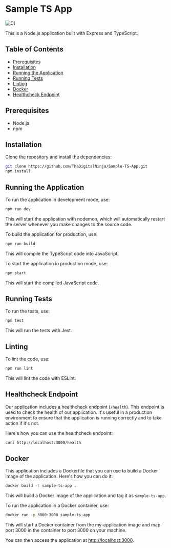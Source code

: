 # Sample TS App
![CI](https://github.com/TheDigitalNinja/Sample-TS-App/actions/workflows/ci.yml/badge.svg)

This is a Node.js application built with Express and TypeScript.

## Table of Contents

- [Prerequisites](#prerequisites)
- [Installation](#installation)
- [Running the Application](#running-the-application)
- [Running Tests](#running-tests)
- [Linting](#linting)
- [Docker](#docker)
- [Healthcheck Endpoint](#healthcheck-endpoint)

## Prerequisites

- Node.js
- npm

## Installation

Clone the repository and install the dependencies:

```sh
git clone https://github.com/TheDigitalNinja/Sample-TS-App.git
npm install
```

## Running the Application

To run the application in development mode, use:

```sh
npm run dev
```

This will start the application with nodemon, which will automatically restart the server whenever you make changes to the source code.

To build the application for production, use:

```sh
npm run build
```

This will compile the TypeScript code into JavaScript.

To start the application in production mode, use:

```sh
npm start
```

This will start the compiled JavaScript code.

## Running Tests

To run the tests, use:

```sh
npm test
```

This will run the tests with Jest.

## Linting

To lint the code, use:

```sh
npm run lint
```

This will lint the code with ESLint.

## Healthcheck Endpoint

Our application includes a healthcheck endpoint (`/health`). This endpoint is used to check the health of our application. It's useful in a production environment to ensure that the application is running correctly and to take action if it's not.

Here's how you can use the healthcheck endpoint:

```sh
curl http://localhost:3000/health
```

## Docker

This application includes a Dockerfile that you can use to build a Docker image of the application. Here's how you can do it:

```sh
docker build -t sample-ts-app .
```

This will build a Docker image of the application and tag it as `sample-ts-app`.

To run the application in a Docker container, use:

```sh
docker run -p 3000:3000 sample-ts-app
```

This will start a Docker container from the my-application image and map port 3000 in the container to port 3000 on your machine.

You can then access the application at [http://localhost:3000](http://localhost:3000).
